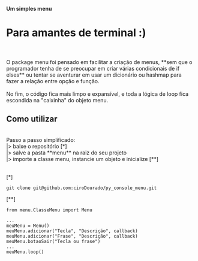 __Um simples menu__
# Para amantes de terminal :)
<br>
<br>
O package menu foi pensado em facilitar a criação de menus, 
**sem que o programador tenha de se preocupar em criar várias condicionais de if elses**
ou tentar se aventurar em usar um dicionário ou hashmap para fazer a relação entre opção e função.
<br>
<br>
No fim, o código fica mais limpo e expansível, e toda a lógica de loop fica escondida na "caixinha" do objeto menu.

## Como utilizar
<br>
Passo a passo simplificado: 
<br>
|> baixe o repositório [*]
<br>
|> salve a pasta 
**menu**
na raiz do seu projeto
<br>
|> importe a classe menu, instancie um objeto e inicialize [**]
<br>
<br>

[*]

```
git clone git@github.com:ciroDourado/py_console_menu.git
```
[**]

```
from menu.ClasseMenu import Menu

...
meuMenu = Menu()
meuMenu.adicionar("Tecla", "Descrição", callback)
meuMenu.adicionar("Frase", "Descrição", callback)
meuMenu.botaoSair("Tecla ou frase")
...
meuMenu.loop() 
```